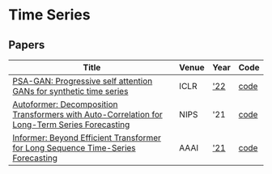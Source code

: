 # Time Series 
## Papers
| Title | Venue | Year | Code |
|-|-|-|-|
| [PSA-GAN: Progressive self attention GANs for synthetic time series](https://www.amazon.science/publications/psa-gan-progressive-self-attention-gans-for-synthetic-time-series) | ICLR | ['22](https://aaai.org/Conferences/AAAI-21/aaai21call/#) | [code](https://github.com/awslabs/gluon-ts/tree/dev/src) |
| [Autoformer: Decomposition Transformers with Auto-Correlation for Long-Term Series Forecasting](https://arxiv.org/pdf/2106.13008.pdf) | NIPS | '21 | [code](https://github.com/thuml/Autoformer) |
| [Informer: Beyond Efficient Transformer for Long Sequence Time-Series Forecasting](https://arxiv.org/abs/2012.07436) | AAAI | ['21](https://aaai.org/Conferences/AAAI-21/aaai21call/#) | [code](https://github.com/zhouhaoyi/Informer2020) |
